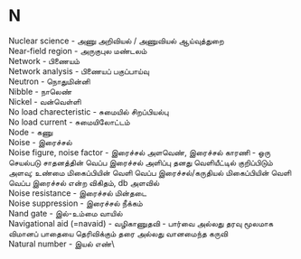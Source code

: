 # N
Nuclear science - அணு அறிவியல் / அணுவியல் ஆய்வுத்துறை\
Near-field region - அருகுபுல மண்டலம்\
Network - பிணையம்\
Network analysis - பிணையப் பகுப்பாய்வு\
Neutron - நொதுமின்னி\
Nibble - நாலெண்\
Nickel - வன்வெள்ளி\
No load charecteristic - சுமையில் சிறப்பியல்பு\
No load current - சுமையிலோட்டம்\
Node - கணு\
Noise - இரைச்சல்\
Noise figure, noise factor - இரைச்சல் அளவெண், இரைச்சல் காரணி - ஒரு செயல்படு சாதனத்தின் வெப்ப இரைச்சல் அளிப்பு தனது வெளியீட்டில் குறிப்பிடும் அளவு; உண்மை மிகைப்பியின் வெளி வெப்ப இரைச்சல்/கருதியல் மிகைப்பியின் வெளி வெப்ப இரைச்சல் என்ற விகிதம், db அளவில்\
Noise resistance - இரைச்சல் மின்தடை\
Noise suppression - இரைச்சல் நீக்கம்\
Nand gate - இல்-உம்மை வாயில்\
Navigational aid (=navaid) - வழிகாணுதவி - பார்வை அல்லது தரவு மூலமாக விமானப் பாதையை தெரிவிக்கும் தரை அல்லது வானமைந்த கருவி\
Natural number - இயல் எண்\